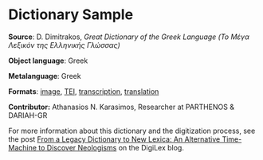 # Dictionary Sample


**Source**: D. Dimitrakos, _Great Dictionary of the Greek Language (Το Μέγα Λεξικόν της Ελληνικής Γλώσσας)_ 

**Object language**: Greek

**Metalanguage**: Greek

**Formats**: [image](aisidoxia.png), [TEI](aisidoxia.xml), [transcription](αισιοδοξία.txt), [translation](optimism.txt)

**Contributor:** Athanasios N. Karasimos, Researcher at PARTHENOS & DARIAH-GR

For more information about this dictionary and the digitization process, see the post [From a Legacy Dictionary to New Lexica: An Alternative Time-Machine to Discover Neologisms](https://digilex.hypotheses.org/223) on the DigiLex blog. 